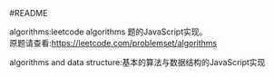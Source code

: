#README

algorithms:leetcode algorithms 题的JavaScript实现。<br/>
原题请查看:<https://leetcode.com/problemset/algorithms>

algorithms and data structure:基本的算法与数据结构的JavaScript实现
